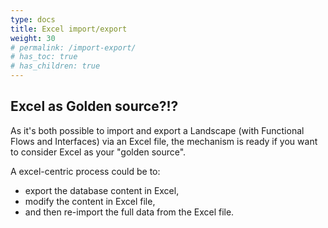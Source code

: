 ```yaml
---
type: docs
title: Excel import/export
weight: 30
# permalink: /import-export/
# has_toc: true
# has_children: true
---
```


## Excel as Golden source?!?

As it's both possible to import and export a Landscape (with Functional Flows and Interfaces) via an Excel file, the mechanism is ready if you want to consider Excel as your "golden source".

A excel-centric process could be to:
- export the database content in Excel, 
- modify the content in Excel file, 
- and then re-import the full data from the Excel file.